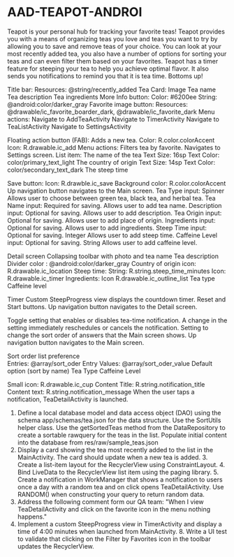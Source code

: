 # AAD-TEAPOT-ANDROI

Teapot is your personal hub for tracking your favorite teas! Teapot provides you with a means of organizing teas you love and teas you want to try by allowing you to save and remove teas of your choice. You can look at your most recently added tea, you also have a number of options for sorting your teas and can even filter them based on your favorites. Teapot has a timer feature for steeping your tea to help you achieve optimal flavor. It also sends you notifications to remind you that it is tea time. Bottoms up!    
 

Title bar:
Resources: @string/recently_added
Tea Card:
Image
Tea name
Tea description
Tea ingredients
More Info button:
Color: #6200ee
String: @android:color/darker_gray
Favorite image button:
Resources: @drawable/ic_favorite_boarder_dark, @drawable/ic_favorite_dark
Menu actions:
Navigate to AddTeaActivity
Navigate to TimerActivity
Navigate to TeaListActivity
Navigate to SettingsActivity
 
 

  Floating action button (FAB):
Adds a new tea.
Color: R.color.colorAccent
Icon: R.drawable.ic_add
Menu actions:
Filters tea by favorite.
Navigates to Settings screen.
List item:
The name of the tea
Text Size: 16sp
Text Color: color/primary_text_light
The country of origin
Text Size: 14sp
Text Color: color/secondary_text_dark
The steep time
 
 

  Save button:
Icon: R.drawble.ic_save
Background color: R.color.colorAccent
Up navigation button navigates to the Main screen.  Tea Type input:
Spinner
Allows user to choose between green tea, black tea, and herbal tea.
Tea Name input:
Required for saving.
Allows user to add tea name.
Description input:
Optional for saving.
Allows user to add description.
Tea Origin input:
Optional for saving.
Allows user to add place of origin.
Ingredients input:
Optional for saving.
Allows user to add ingredients.
Steep Time input:
Optional for saving.
Integer
Allows user to add steep time.
Caffeine Level input:
Optional for saving.
String
Allows user to add caffeine level.
 
 

  Detail screen
Collapsing toolbar with photo and tea name
Tea description
Divider color : @android:color/darker_gray
Country of origin icon: R.drawable.ic_location
Steep time:
String: R.string.steep_time_minutes 
Icon: R.drawable.ic_timer
Ingredients:
Icon R.drawable.ic_outline_list
Tea type
Caffeine level
 
 
  Timer
Custom SteepProgress view displays the countdown timer.
Reset and Start buttons.
Up navigation button navigates to the Detail screen.  

   
Toggle setting that enables or disables tea-time notification. A change in the setting immediately reschedules or cancels the notification.
Setting to change the sort order of answers that the Main screen shows.
 Up navigation button navigates to the Main screen.  

 
  Sort order list preference  
Entries: @array/sort_oder Entry Values: @array/sort_oder_value
Default option (sort by name)
Tea Type
Caffeine Level
 
 
  
Small icon: R.drawable.ic_cup
Content Title: R.string.notification_title
Content text: R.string.notification_message
 When the user taps a notification, TeaDetailActivity is launched.  

1. Define a local database model and data access object (DAO) using the schema app/schemas/tea.json for the data structure.
Use the SortUtils helper class.
Use the getSortedTeas method from the DataRepository to create a sortable rawquery for the teas in the list.
Populate initial content into the database from res/raw/sample_teas.json
2. Display a card showing the tea most recently added to the list in the MainActivity. The card should update when a new tea is added.  3. Create a list-item layout for the RecyclerView using ConstraintLayout.  4. Bind LiveData to the RecyclerView list item using the paging library.  5. Create a notification in WorkManager that shows a notification to users once a day with a random tea and on click opens TeaDetailActivity.
Use RANDOM() when constructing your query to return random data.
6. Address the following comment form our QA team:
"When I view TeaDetailActivity and click on the favorite icon in the menu nothing happens."
7. Implement a custom SteepProgress view in TimerActivity and display a time of 4:00 minutes when launched from MainActivity.  8. Write a UI test to validate that clicking on the Filter by Favorites icon in the toolbar updates the RecyclerView.
